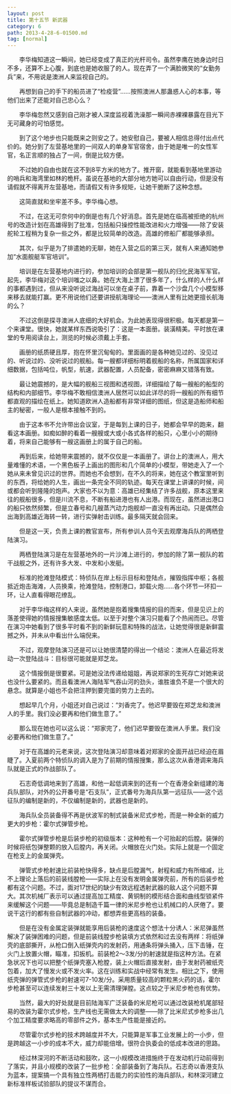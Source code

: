 ```yaml
---
layout: post
title: 第十五节 新武器
category: 6
path: 2013-4-28-6-01500.md
tag: [normal]
---
```


　　李华梅知道这一瞬间，她已经变成了真正的光杆司令。虽然李鹰在她身边时日不多，还算不上心腹，到底也是她收服了的人。现在弄了一个满脸微笑的“女勤务兵”来，不用说是澳洲人来监视自己的。

　　再想到自己的手下的船员进了“检疫营”……按照澳洲人那蛊惑人心的本事，等他们出来了还能对自己忠心么？

　　李华梅忽然又感到自己刚才被人深度监视着洗澡那一瞬间赤裸裸暴露在目光下无可藏身的可怕感觉。

　　到了这个地步也只能既来之则安之了。她安慰自己，要被人相信总得付出点代价的。她分到了左营基地里的一间双人的单身军官宿舍，由于她是唯一的女性军官，名正言顺的独占了一间，倒是比较方便。

　　不过她的自由也就在这不到8平方米的地方了。推开窗，就能看到基地里游动的哨兵和海湾里如林的桅杆。虽说在基地的大部分地方她可以自由行动，但是没有请假就不得离开左营基地，而请假又有许多规矩，让她干脆断了这种念想。

　　这简直就和坐牢差不多。李华梅心想。

　　不过，在这无可奈何中的倒是也有几个好消息。首先是她在临高被拒绝的杭州号的改造计划在高雄得到了批准，包括船只操控性能改进和火力增强——除了安装舵轮工程稍为复杂一些之外，都是比较简单的改造。高雄的修船厂都能够承担。

　　其次，似乎是为了排遣她的无聊，她在入营之后的第三天，就有人来通知她参加“水面舰艇军官培训”。

　　培训是在左营基地内进行的，参加培训的会部是第一舰队的归化民海军军官。起先，李华梅对这个培训嗤之以鼻。她在大海上漂了很多年了，什么样的人什么样的事都遇到过，但从来没听说过海战可以坐在桌子前，靠着一个沙盘几个小模型移来移去就能打赢。更不用说他们还要讲授航海理论——澳洲人里有比她更擅长航海的么？

　　不过这倒是探寻澳洲人底细的大好机会。为此她表现得很积极。每天都是第一个来课堂。很快，她就某样东西说吸引了：这是一本面册。装潢精美。平时放在课堂的专用阅读台上，测览的时候必须戴上手套。

　　画册的纸质硬且厚，抱在怀里沉甸甸的。里面画的是各种她见过的、没见过的、听说过的、没听说过的舰船。每一艘都详细标明着舰船的名称，所属国家和详细数据，包括吨位，帆型，航速，武器配置，人员配备，密密麻麻又错落有致。

　　最让她震撼的，是大幅的舰船三视图和透视图，详细描绘了每一艘船的船型的结构和内部细节。李华梅不敢相信澳洲人居然可以如此详尽的将一艘船的所有细节都直观的描绘在纸上。她知道欧洲人造船都有非常详细的图纸，但这是造船师和船主的秘密，一般人是根本接触不到的。

　　由于这本书不允许带出会议室，于是每到上课的日子，她都会早早的跑来，翻看这本画册。如痴如醉的看着一艘艘或大或小各式各样的船只，心里小小的期待着，将来自己能够有一艘这画册上的属于自己的船。

　　再到后来，给她带来震撼的，就不仅仅是一本画册了。讲台上的澳洲人，用大量难懂的术语，一个黑色板子上画出的图形和几个简单的小模型，带她走入了一个她从来未曾见识过的世界。而她也不会想到，在不久的将来，她在这个教室里听到的东西，将给她的人生，画出一条完全不同的轨迹。每天在课堂上讲课的时候，间或都会听到隆隆的炮声。大家也不以为意：高雄已经集结了许多战舰，原本这里来往的舰船很多，但是川流不息，不断有船进港也有人出港。而现在，虽然进出港口的船只依然频繁，但是立春号和几艘蒸汽动力炮舰却一直没有再出动。只是偶然会出海到高雄近海转一转，进行实弹射击训练。最多隔天就会回来。

　　但是这一天，负责上课的教官宣布，所有参训人员今天去观摩海兵队的两栖登陆演习。

　　两栖登陆演习是在左营基地外的一片沙滩上进行的，参加的除了第一舰队的若干战舰之外，还有许多大发、中发和小发艇。

　　标准的抢滩登陆模式：特侦队在岸上标示目标和登陆点，摧毁指挥中枢；各舰抵近炮击海滩，人员换乘，抢滩登陆，控制港口，卸载火炮……各个环节一环扣一环，让人直看得眼花缭乱。

　　对于李华梅这样的人来说，虽然她是抱着搜集情报的目的而来，但是见识上的落差使得她的情报搜集敏感度太低。以至于对整个演习只能看了个热闹而已。尽管在演习中她看到了很多平时看不到的新鲜玩意和特殊的战法，让她觉得很是新鲜震撼之外，并未从中看出什么端倪来。

　　不过，观摩登陆演习还是可以让她很清楚的得出一个结论：澳洲人在最近将发动一次登陆战斗：目标很可能就是郑芝龙。

　　这个情报倒是很要紧。可是她没法传递给姐姐，再说郑家的生死存亡对她来说也没什么要紧的。而且看澳洲人海陆军气吞山河的劲头，谁胜谁负不是一个很大的悬念。就算是小姐也不会把注押到要完蛋的势力上去的。

　　想起早几个月，小姐还对自己说过：“刘香完了。他迟早要毁在郑芝龙和澳洲人的手里。我们没必要再和他们做生意了。”

　　那么现在她也可以这么说：“郑家完了，他们迟早要毁在澳洲人手里。我们没必要再和他们做生意了。”

　　对于在高雄的元老来说，这次登陆演习却意味着对郑家的全面开战已经迫在眉睫了。入夏前两个特侦队的调入是为了前期的情报搜集，那么这次从香港调来海兵队就是正式的作战部队了。

　　石志奇低调地来到了高雄，和他一起低调来到的还有一个在香港全新组建的海兵队部队，对外的公开番号是“石支队”，正式番号为海兵队第一远征队——这个远征队的编制是新的，不仅编制是新的，武器也是新的。

　　海兵队全员装备得不再是伏波军的制式装备米尼式步枪，而是一种全新的威力更大的步枪：霍尔式弹管步枪。

　　霍尔式弹管步枪是后装步枪的初级版本：这种枪有一个可抬起的后膛。装弹的时候将纸包弹整颗的放入后膛内，再关闭。火帽放在火门处。实际上就是一个固定在枪支上的金属弹壳。

　　弹管式步枪射速比前装枪快得多，缺点是后膛漏气，射程和威力有所缩减，比不上理论上落后的前装线膛枪——实际上在没有发明金属弹壳前，所有的后装步枪都有这个问题。不过，面对17世纪的缺少有效远程透射武器的敌人这个问题不算大。其次机械厂表示可以通过提高加工精度、黄铜制的模形结合面和曲线型锁紧件来缓解这个问题——毕竟总是制造千篇一律的米尼步枪也让机械口的人厌倦了。要说干这行的都有些自制武器的冲动，都想弄些更高档的装备。

　　但是在没有金属定装弹就能享用后装枪的速度这个想法十分诱人：米尼弹虽然解决了装弹困难的问题，但是前装线膛步枪装填方式依然和过去没有两样：将纸弹壳的底部撕开，从枪口倒入纸弹壳内的发射药，用通条将弹头捅入，压下击锤，在火门上放置火帽，瞄准，扣扳机。前装枪2～3发/分的射速就是指这种方法。在紧急状况下也可以把整个纸弹壳塞入枪膛，装上火帽后直接发射，由于发射药被纸壳包着，加大了慢发火或不发火率。这在训练和实战中经常有发生。相比之下，使用纸壳弹的弹管式步枪的射速可7-10发/分。采用质量较高的颗粒黑火药的话，霍尔步枪甚至可以连续发射三十发以上无需清理弹膛。这点较之于米尼步枪也有优势。

　　当然，最大的好处就是目前陆海军广泛装备的米尼枪可以通过改装枪机尾部轻易的改装为霍尔式步枪，生产线也无需做太大的调整——除了比米尼式步枪多出几个加工精度要求略高的零部件之外，基本生产性能是接近的。

　　尽管霍尔式步枪的技术跨越度并不大，只能算是军事工业发展上的一小步，但是跨越这一小步的成本不大，威力却能倍增。很符合执委会的低成本改进的思路。

　　经过林深河的不断活动和鼓吹，这一小规模改进措施终于在发动机行动前得到了落实，并且小规模的改装了一批步枪：全部装备到了海兵队。石志奇以香港支队为蓝本，提案搞一个具有独立性两栖打击能力的实验性的海兵部队，和林深河建立新标准样板试验部队的提议不谋而合。
